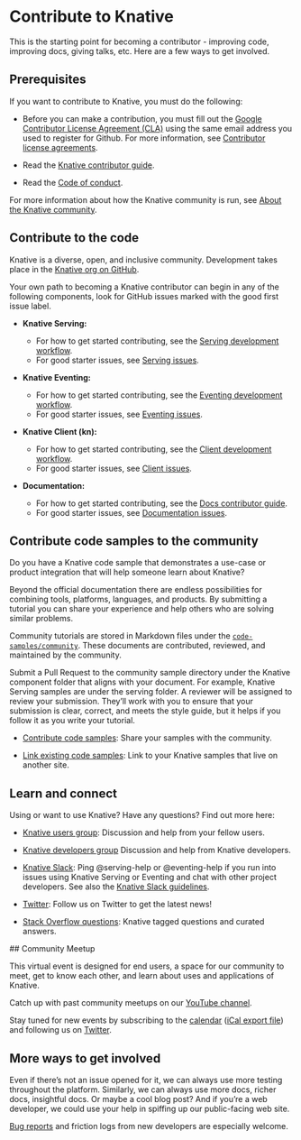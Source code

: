 # Contribute to Knative

This is the starting point for becoming a contributor - improving code, improving docs, giving talks, etc.
Here are a few ways to get involved.

## Prerequisites

If you want to contribute to Knative, you must do the following:

- Before you can make a contribution, you must fill out the [Google Contributor License Agreement (CLA)](https://cla.developers.google.com/) using the same email address you used to register for Github.
For more information, see [Contributor license agreements](https://github.com/knative/community/blob/main/CONTRIBUTING.md#contributor-license-agreements).

- Read the [Knative contributor guide](https://github.com/knative/community/blob/main/CONTRIBUTING.md).

- Read the [Code of conduct](https://github.com/knative/community/blob/main/CODE-OF-CONDUCT.md).

For more information about how the Knative community is run, see [About the Knative community](about.md).

## Contribute to the code

Knative is a diverse, open, and inclusive community.
Development takes place in the [Knative org on GitHub](https://github.com/knative).

Your own path to becoming a Knative contributor can begin in any of the
following components, look for GitHub issues marked with the good first issue label.

- **Knative Serving:**

    - For how to get started contributing, see the [Serving development workflow](https://github.com/knative/serving/blob/main/DEVELOPMENT.md).
    - For good starter issues, see [Serving issues](https://github.com/knative/serving/issues?q=is%3Aissue+is%3Aopen+sort%3Aupdated-desc+label%3A%22good+first+issue%22).

- **Knative Eventing:**
    - For how to get started contributing, see the [Eventing development workflow](https://github.com/knative/eventing/blob/main/DEVELOPMENT.md).
    - For good starter issues, see [Eventing issues](https://github.com/knative/eventing/issues?q=is%3Aissue+is%3Aopen+sort%3Aupdated-desc+label%3Akind%2Fgood-first-issue).

- **Knative Client (kn):**

    - For how to get started contributing, see the [Client development workflow](https://github.com/knative/client/blob/main/docs/DEVELOPMENT.md).
    - For good starter issues, see [Client issues](https://github.com/knative/client/issues?q=is%3Aissue+is%3Aopen+sort%3Aupdated-desc+label%3Akind%2Fgood-first-issue).

- **Documentation:**

    - For how to get started contributing, see the [Docs contributor guide](https://github.com/knative/docs/blob/main/contribute-to-docs/README.md#knative-docs-contributor-guide).
    - For good starter issues, see [Documentation issues](https://github.com/knative/docs/issues?q=is%3Aissue+is%3Aopen+sort%3Aupdated-desc+label%3Akind%2Fgood-first-issue).

## Contribute code samples to the community

Do you have a Knative code sample that demonstrates a use-case or product integration that will help someone learn about Knative?

Beyond the official documentation there are endless possibilities for combining tools, platforms, languages, and products. By submitting a tutorial you can share your experience and help others who are solving similar problems.

Community tutorials are stored in Markdown files under the
[`code-samples/community`](https://github.com/knative/docs/tree/main/code-samples/community).
These documents are contributed, reviewed, and maintained by the community.

Submit a Pull Request to the community sample directory under the Knative component folder that aligns with your document. For example, Knative Serving samples are under the serving folder. A reviewer will be assigned to review your submission. They’ll work with you to ensure that your submission is clear, correct, and meets the style guide, but it helps if you follow it as you write your tutorial.

- [Contribute code samples](https://github.com/knative/docs/tree/main/code-samples/community):
Share your samples with the community.

- [Link existing code samples](../samples.md#external-code-samples):
Link to your Knative samples that live on another site.


## Learn and connect

Using or want to use Knative? Have any questions? Find out more here:

- [Knative users group](https://groups.google.com/forum/#!forum/knative-users):
Discussion and help from your fellow users.

- [Knative developers group](https://groups.google.com/forum/#!forum/knative-dev)
Discussion and help from Knative developers.

- [Knative Slack](https://slack.knative.dev):
Ping @serving-help or @eventing-help if you run into issues using Knative Serving
or Eventing and chat with other project developers. See also the [Knative Slack guidelines](https://github.com/knative/community/blob/main/SLACK-GUIDELINES.md).

- [Twitter](https://twitter.com/KnativeProject): Follow us on Twitter to get the latest news!

- [Stack Overflow questions](https://stackoverflow.com/questions/tagged/*knative*):
Knative tagged questions and curated answers.

## Community Meetup

This virtual event is designed for end users, a space for our community to meet,
get to know each other, and learn about uses and applications of Knative.

Catch up with past community meetups on our [YouTube channel](https://www.youtube.com/playlist?list=PLQjzPfIiEQLLyCyLBKLlwDLfE_A-P7nyg).

Stay tuned for new events by subscribing to the
[calendar](https://calendar.google.com/calendar/embed?src=knative.team_9q83bg07qs5b9rrslp5jor4l6s%40group.calendar.google.com&ctz=America%2FLos_Angeles) ([iCal export file](https://calendar.google.com/calendar/ical/knative.team_9q83bg07qs5b9rrslp5jor4l6s%40group.calendar.google.com/public/basic.ics))
and following us on [Twitter](https://twitter.com/KnativeProject).

## More ways to get involved

Even if there’s not an issue opened for it, we can always use more testing throughout the platform. Similarly, we can always use more docs, richer docs, insightful docs. Or maybe a cool blog post? And if you’re a web developer, we could use your help in spiffing up our public-facing web site.

[Bug reports](https://github.com/knative/serving/issues/new) and friction logs
from new developers are especially welcome.
